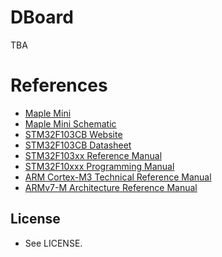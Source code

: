 # DBoard

TBA

# References

  * [Maple Mini](https://www.leaflabs.com/maple/)
  * [Maple Mini Schematic](https://github.com/leaflabs/maplemini/blob/master/maplemini.pdf)
  * [STM32F103CB Website](https://www.st.com/en/microcontrollers/stm32f103cb.html)
  * [STM32F103CB Datasheet](https://www.st.com/resource/en/datasheet/stm32f103cb.pdf)
  * [STM32F103xx Reference Manual](https://www.st.com/content/ccc/resource/technical/document/reference_manual/59/b9/ba/7f/11/af/43/d5/CD00171190.pdf/files/CD00171190.pdf/jcr:content/translations/en.CD00171190.pdf)
  * [STM32F10xxx Programming Manual](https://www.st.com/content/ccc/resource/technical/document/programming_manual/5b/ca/8d/83/56/7f/40/08/CD00228163.pdf/files/CD00228163.pdf/jcr:content/translations/en.CD00228163.pdf)
  * [ARM Cortex-M3 Technical Reference Manual](https://static.docs.arm.com/100165/0201/arm_cortexm3_processor_trm_100165_0201_01_en.pdf?_ga=2.172662244.673526815.1549341837-1514822906.1549341837)
  * [ARMv7-M Architecture Reference Manual](https://static.docs.arm.com/ddi0403/ed/DDI0403E_d_armv7m_arm.pdf?_ga=2.172758756.673526815.1549341837-1514822906.1549341837)

## License
  * See LICENSE.